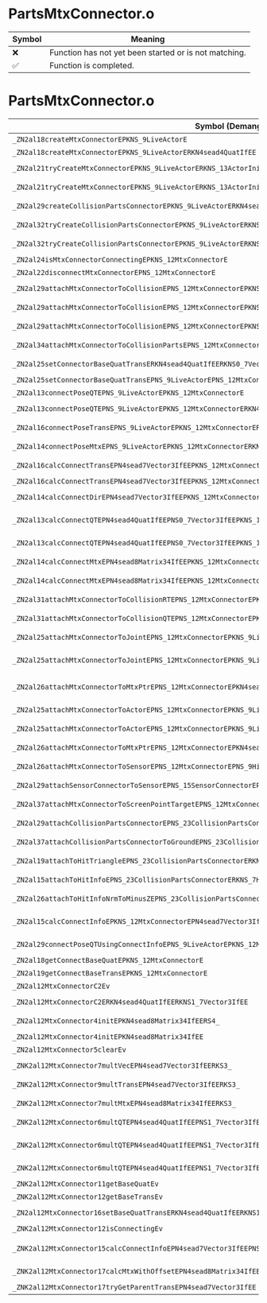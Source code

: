 # PartsMtxConnector.o
| Symbol | Meaning 
| ------------- | ------------- 
| :x: | Function has not yet been started or is not matching. 
| :white_check_mark: | Function is completed. 


# PartsMtxConnector.o
| Symbol (Demangled) | Symbol (Mangled) | Decompiled? |
| ------------- |  ------------- | ------------- |
| `_ZN2al18createMtxConnectorEPKNS_9LiveActorE` | `al::createMtxConnector(al::LiveActor const*)` | :white_check_mark: |
| `_ZN2al18createMtxConnectorEPKNS_9LiveActorERKN4sead4QuatIfEE` | `al::createMtxConnector(al::LiveActor const*,sead::Quat<float> const&)` | :white_check_mark: |
| `_ZN2al21tryCreateMtxConnectorEPKNS_9LiveActorERKNS_13ActorInitInfoE` | `al::tryCreateMtxConnector(al::LiveActor const*,al::ActorInitInfo const&)` | :white_check_mark: |
| `_ZN2al21tryCreateMtxConnectorEPKNS_9LiveActorERKNS_13ActorInitInfoERKN4sead4QuatIfEE` | `al::tryCreateMtxConnector(al::LiveActor const*,al::ActorInitInfo const&,sead::Quat<float> const&)` | :white_check_mark: |
| `_ZN2al29createCollisionPartsConnectorEPKNS_9LiveActorERKN4sead4QuatIfEE` | `al::createCollisionPartsConnector(al::LiveActor const*,sead::Quat<float> const&)` | :white_check_mark: |
| `_ZN2al32tryCreateCollisionPartsConnectorEPKNS_9LiveActorERKNS_13ActorInitInfoE` | `al::tryCreateCollisionPartsConnector(al::LiveActor const*,al::ActorInitInfo const&)` | :white_check_mark: |
| `_ZN2al32tryCreateCollisionPartsConnectorEPKNS_9LiveActorERKNS_13ActorInitInfoERKN4sead4QuatIfEE` | `al::tryCreateCollisionPartsConnector(al::LiveActor const*,al::ActorInitInfo const&,sead::Quat<float> const&)` | :white_check_mark: |
| `_ZN2al24isMtxConnectorConnectingEPKNS_12MtxConnectorE` | `al::isMtxConnectorConnecting(al::MtxConnector const*)` | :white_check_mark: |
| `_ZN2al22disconnectMtxConnectorEPNS_12MtxConnectorE` | `al::disconnectMtxConnector(al::MtxConnector *)` | :white_check_mark: |
| `_ZN2al29attachMtxConnectorToCollisionEPNS_12MtxConnectorEPKNS_9LiveActorERKN4sead7Vector3IfEES9_` | `al::attachMtxConnectorToCollision(al::MtxConnector *,al::LiveActor const*,sead::Vector3<float> const&,sead::Vector3<float> const&)` | :white_check_mark: |
| `_ZN2al29attachMtxConnectorToCollisionEPNS_12MtxConnectorEPKNS_9LiveActorEb` | `al::attachMtxConnectorToCollision(al::MtxConnector *,al::LiveActor const*,bool)` | :white_check_mark: |
| `_ZN2al29attachMtxConnectorToCollisionEPNS_12MtxConnectorEPKNS_9LiveActorEff` | `al::attachMtxConnectorToCollision(al::MtxConnector *,al::LiveActor const*,float,float)` | :white_check_mark: |
| `_ZN2al34attachMtxConnectorToCollisionPartsEPNS_12MtxConnectorEPKNS_14CollisionPartsE` | `al::attachMtxConnectorToCollisionParts(al::MtxConnector *,al::CollisionParts const*)` | :white_check_mark: |
| `_ZN2al25setConnectorBaseQuatTransERKN4sead4QuatIfEERKNS0_7Vector3IfEEPNS_12MtxConnectorE` | `al::setConnectorBaseQuatTrans(sead::Quat<float> const&,sead::Vector3<float> const&,al::MtxConnector *)` | :white_check_mark: |
| `_ZN2al25setConnectorBaseQuatTransEPNS_9LiveActorEPNS_12MtxConnectorE` | `al::setConnectorBaseQuatTrans(al::LiveActor *,al::MtxConnector *)` | :white_check_mark: |
| `_ZN2al13connectPoseQTEPNS_9LiveActorEPKNS_12MtxConnectorE` | `al::connectPoseQT(al::LiveActor *,al::MtxConnector const*)` | :white_check_mark: |
| `_ZN2al13connectPoseQTEPNS_9LiveActorEPKNS_12MtxConnectorERKN4sead4QuatIfEERKNS5_7Vector3IfEE` | `al::connectPoseQT(al::LiveActor *,al::MtxConnector const*,sead::Quat<float> const&,sead::Vector3<float> const&)` | :white_check_mark: |
| `_ZN2al16connectPoseTransEPNS_9LiveActorEPKNS_12MtxConnectorERKN4sead7Vector3IfEE` | `al::connectPoseTrans(al::LiveActor *,al::MtxConnector const*,sead::Vector3<float> const&)` | :white_check_mark: |
| `_ZN2al14connectPoseMtxEPNS_9LiveActorEPKNS_12MtxConnectorERKN4sead8Matrix34IfEE` | `al::connectPoseMtx(al::LiveActor *,al::MtxConnector const*,sead::Matrix34<float> const&)` | :white_check_mark: |
| `_ZN2al16calcConnectTransEPN4sead7Vector3IfEEPKNS_12MtxConnectorERKS2_` | `al::calcConnectTrans(sead::Vector3<float> *,al::MtxConnector const*,sead::Vector3<float> const&)` | :white_check_mark: |
| `_ZN2al16calcConnectTransEPN4sead7Vector3IfEEPKNS_12MtxConnectorE` | `al::calcConnectTrans(sead::Vector3<float> *,al::MtxConnector const*)` | :white_check_mark: |
| `_ZN2al14calcConnectDirEPN4sead7Vector3IfEEPKNS_12MtxConnectorERKS2_` | `al::calcConnectDir(sead::Vector3<float> *,al::MtxConnector const*,sead::Vector3<float> const&)` | :white_check_mark: |
| `_ZN2al13calcConnectQTEPN4sead4QuatIfEEPNS0_7Vector3IfEEPKNS_12MtxConnectorERKS2_RKS5_` | `al::calcConnectQT(sead::Quat<float> *,sead::Vector3<float> *,al::MtxConnector const*,sead::Quat<float> const&,sead::Vector3<float> const&)` | :white_check_mark: |
| `_ZN2al13calcConnectQTEPN4sead4QuatIfEEPNS0_7Vector3IfEEPKNS_12MtxConnectorE` | `al::calcConnectQT(sead::Quat<float> *,sead::Vector3<float> *,al::MtxConnector const*)` | :white_check_mark: |
| `_ZN2al14calcConnectMtxEPN4sead8Matrix34IfEEPKNS_12MtxConnectorERKS2_` | `al::calcConnectMtx(sead::Matrix34<float> *,al::MtxConnector const*,sead::Matrix34<float> const&)` | :white_check_mark: |
| `_ZN2al14calcConnectMtxEPN4sead8Matrix34IfEEPKNS_12MtxConnectorERKNS0_4QuatIfEERKNS0_7Vector3IfEE` | `al::calcConnectMtx(sead::Matrix34<float> *,al::MtxConnector const*,sead::Quat<float> const&,sead::Vector3<float> const&)` | :white_check_mark: |
| `_ZN2al31attachMtxConnectorToCollisionRTEPNS_12MtxConnectorEPKNS_9LiveActorEbb` | `al::attachMtxConnectorToCollisionRT(al::MtxConnector *,al::LiveActor const*,bool,bool)` | :white_check_mark: |
| `_ZN2al31attachMtxConnectorToCollisionQTEPNS_12MtxConnectorEPKNS_9LiveActorEbb` | `al::attachMtxConnectorToCollisionQT(al::MtxConnector *,al::LiveActor const*,bool,bool)` | :white_check_mark: |
| `_ZN2al25attachMtxConnectorToJointEPNS_12MtxConnectorEPKNS_9LiveActorEPKc` | `al::attachMtxConnectorToJoint(al::MtxConnector *,al::LiveActor const*,char const*)` | :white_check_mark: |
| `_ZN2al25attachMtxConnectorToJointEPNS_12MtxConnectorEPKNS_9LiveActorEPKcRKN4sead7Vector3IfEESB_` | `al::attachMtxConnectorToJoint(al::MtxConnector *,al::LiveActor const*,char const*,sead::Vector3<float> const&,sead::Vector3<float> const&)` | :white_check_mark: |
| `_ZN2al26attachMtxConnectorToMtxPtrEPNS_12MtxConnectorEPKN4sead8Matrix34IfEERKNS2_7Vector3IfEESA_` | `al::attachMtxConnectorToMtxPtr(al::MtxConnector *,sead::Matrix34<float> const*,sead::Vector3<float> const&,sead::Vector3<float> const&)` | :white_check_mark: |
| `_ZN2al25attachMtxConnectorToActorEPNS_12MtxConnectorEPKNS_9LiveActorE` | `al::attachMtxConnectorToActor(al::MtxConnector *,al::LiveActor const*)` | :white_check_mark: |
| `_ZN2al25attachMtxConnectorToActorEPNS_12MtxConnectorEPKNS_9LiveActorERKN4sead7Vector3IfEES9_` | `al::attachMtxConnectorToActor(al::MtxConnector *,al::LiveActor const*,sead::Vector3<float> const&,sead::Vector3<float> const&)` | :white_check_mark: |
| `_ZN2al26attachMtxConnectorToMtxPtrEPNS_12MtxConnectorEPKN4sead8Matrix34IfEE` | `al::attachMtxConnectorToMtxPtr(al::MtxConnector *,sead::Matrix34<float> const*)` | :white_check_mark: |
| `_ZN2al26attachMtxConnectorToSensorEPNS_12MtxConnectorEPNS_9HitSensorERKN4sead8Matrix34IfEE` | `al::attachMtxConnectorToSensor(al::MtxConnector *,al::HitSensor *,sead::Matrix34<float> const&)` | :white_check_mark: |
| `_ZN2al29attachSensorConnectorToSensorEPNS_15SensorConnectorEPNS_9HitSensorERKN4sead8Matrix34IfEE` | `al::attachSensorConnectorToSensor(al::SensorConnector *,al::HitSensor *,sead::Matrix34<float> const&)` | :white_check_mark: |
| `_ZN2al37attachMtxConnectorToScreenPointTargetEPNS_12MtxConnectorEPNS_17ScreenPointTargetERKN4sead8Matrix34IfEE` | `al::attachMtxConnectorToScreenPointTarget(al::MtxConnector *,al::ScreenPointTarget *,sead::Matrix34<float> const&)` | :white_check_mark: |
| `_ZN2al29attachCollisionPartsConnectorEPNS_23CollisionPartsConnectorEPKNS_14CollisionPartsE` | `al::attachCollisionPartsConnector(al::CollisionPartsConnector *,al::CollisionParts const*)` | :white_check_mark: |
| `_ZN2al37attachCollisionPartsConnectorToGroundEPNS_23CollisionPartsConnectorEPKNS_9LiveActorE` | `al::attachCollisionPartsConnectorToGround(al::CollisionPartsConnector *,al::LiveActor const*)` | :white_check_mark: |
| `_ZN2al19attachToHitTriangleEPNS_23CollisionPartsConnectorERKNS_8TriangleERKN4sead8Matrix34IfEE` | `al::attachToHitTriangle(al::CollisionPartsConnector *,al::Triangle const&,sead::Matrix34<float> const&)` | :white_check_mark: |
| `_ZN2al15attachToHitInfoEPNS_23CollisionPartsConnectorERKNS_7HitInfoERKN4sead8Matrix34IfEE` | `al::attachToHitInfo(al::CollisionPartsConnector *,al::HitInfo const&,sead::Matrix34<float> const&)` | :white_check_mark: |
| `_ZN2al26attachToHitInfoNrmToMinusZEPNS_23CollisionPartsConnectorERKNS_7HitInfoE` | `al::attachToHitInfoNrmToMinusZ(al::CollisionPartsConnector *,al::HitInfo const&)` | :white_check_mark: |
| `_ZN2al15calcConnectInfoEPKNS_12MtxConnectorEPN4sead7Vector3IfEEPNS3_4QuatIfEES6_RKS5_SB_` | `al::calcConnectInfo(al::MtxConnector const*,sead::Vector3<float> *,sead::Quat<float> *,sead::Vector3<float> *,sead::Vector3<float> const&,sead::Vector3<float> const&)` | :white_check_mark: |
| `_ZN2al29connectPoseQTUsingConnectInfoEPNS_9LiveActorEPKNS_12MtxConnectorE` | `al::connectPoseQTUsingConnectInfo(al::LiveActor *,al::MtxConnector const*)` | :white_check_mark: |
| `_ZN2al18getConnectBaseQuatEPKNS_12MtxConnectorE` | `al::getConnectBaseQuat(al::MtxConnector const*)` | :white_check_mark: |
| `_ZN2al19getConnectBaseTransEPKNS_12MtxConnectorE` | `al::getConnectBaseTrans(al::MtxConnector const*)` | :white_check_mark: |
| `_ZN2al12MtxConnectorC2Ev` | `al::MtxConnector::MtxConnector(void)` | :white_check_mark: |
| `_ZN2al12MtxConnectorC2ERKN4sead4QuatIfEERKNS1_7Vector3IfEE` | `al::MtxConnector::MtxConnector(sead::Quat<float> const&,sead::Vector3<float> const&)` | :white_check_mark: |
| `_ZN2al12MtxConnector4initEPKN4sead8Matrix34IfEERS4_` | `al::MtxConnector::init(sead::Matrix34<float> const*,sead::Matrix34<float> const&)` | :white_check_mark: |
| `_ZN2al12MtxConnector4initEPKN4sead8Matrix34IfEE` | `al::MtxConnector::init(sead::Matrix34<float> const*)` | :white_check_mark: |
| `_ZN2al12MtxConnector5clearEv` | `al::MtxConnector::clear(void)` | :white_check_mark: |
| `_ZNK2al12MtxConnector7multVecEPN4sead7Vector3IfEERKS3_` | `al::MtxConnector::multVec(sead::Vector3<float> *,sead::Vector3<float> const&)const` | :white_check_mark: |
| `_ZNK2al12MtxConnector9multTransEPN4sead7Vector3IfEERKS3_` | `al::MtxConnector::multTrans(sead::Vector3<float> *,sead::Vector3<float> const&)const` | :white_check_mark: |
| `_ZNK2al12MtxConnector7multMtxEPN4sead8Matrix34IfEERKS3_` | `al::MtxConnector::multMtx(sead::Matrix34<float> *,sead::Matrix34<float> const&)const` | :white_check_mark: |
| `_ZNK2al12MtxConnector6multQTEPN4sead4QuatIfEEPNS1_7Vector3IfEES7_` | `al::MtxConnector::multQT(sead::Quat<float> *,sead::Vector3<float> *,sead::Vector3<float> *)const` | :white_check_mark: |
| `_ZNK2al12MtxConnector6multQTEPN4sead4QuatIfEEPNS1_7Vector3IfEES7_RKS3_RKS6_` | `al::MtxConnector::multQT(sead::Quat<float> *,sead::Vector3<float> *,sead::Vector3<float> *,sead::Quat<float> const&,sead::Vector3<float> const&)const` | :white_check_mark: |
| `_ZNK2al12MtxConnector6multQTEPN4sead4QuatIfEEPNS1_7Vector3IfEERKS3_RKS6_` | `al::MtxConnector::multQT(sead::Quat<float> *,sead::Vector3<float> *,sead::Quat<float> const&,sead::Vector3<float> const&)const` | :white_check_mark: |
| `_ZNK2al12MtxConnector11getBaseQuatEv` | `al::MtxConnector::getBaseQuat(void)const` | :white_check_mark: |
| `_ZNK2al12MtxConnector12getBaseTransEv` | `al::MtxConnector::getBaseTrans(void)const` | :white_check_mark: |
| `_ZN2al12MtxConnector16setBaseQuatTransERKN4sead4QuatIfEERKNS1_7Vector3IfEE` | `al::MtxConnector::setBaseQuatTrans(sead::Quat<float> const&,sead::Vector3<float> const&)` | :white_check_mark: |
| `_ZNK2al12MtxConnector12isConnectingEv` | `al::MtxConnector::isConnecting(void)const` | :white_check_mark: |
| `_ZNK2al12MtxConnector15calcConnectInfoEPN4sead7Vector3IfEEPNS1_4QuatIfEES4_RKS3_S9_` | `al::MtxConnector::calcConnectInfo(sead::Vector3<float> *,sead::Quat<float> *,sead::Vector3<float> *,sead::Vector3<float> const&,sead::Vector3<float> const&)const` | :white_check_mark: |
| `_ZNK2al12MtxConnector17calcMtxWithOffsetEPN4sead8Matrix34IfEERKNS1_7Vector3IfEES8_` | `al::MtxConnector::calcMtxWithOffset(sead::Matrix34<float> *,sead::Vector3<float> const&,sead::Vector3<float> const&)const` | :white_check_mark: |
| `_ZNK2al12MtxConnector17tryGetParentTransEPN4sead7Vector3IfEE` | `al::MtxConnector::tryGetParentTrans(sead::Vector3<float> *)const` | :white_check_mark: |
